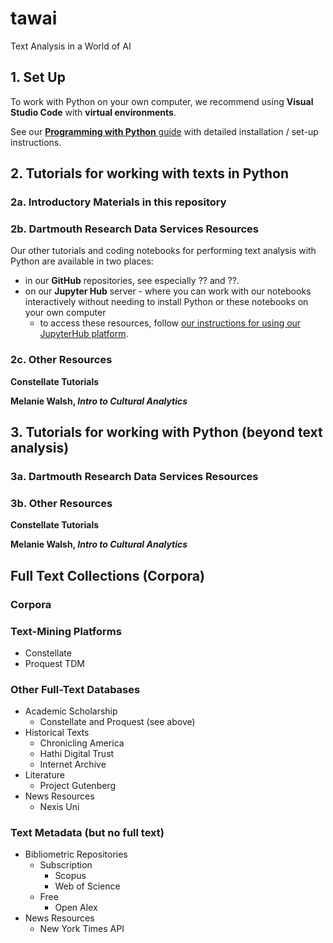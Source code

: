 # tawai
Text Analysis in a World of AI

## 1. Set Up

To work with Python on your own computer, we recommend using **Visual Studio Code** with **virtual environments**. 

See our [**Programming with Python** guide](https://researchguides.dartmouth.edu/c.php?g=1313588&p=9658071) with detailed installation / set-up instructions.

## 2. Tutorials for working with texts in Python

### 2a. Introductory Materials in this repository

### 2b. Dartmouth Research Data Services Resources

Our other tutorials and coding notebooks for performing text analysis with Python are available in two places:
* in our **GitHub** repositories, see especially ?? and ??.
* on our **Jupyter Hub** server - where you can work with our notebooks interactively without needing to install Python or these notebooks on your own computer
    + to access these resources, follow [our instructions for using our JupyterHub platform](https://researchguides.dartmouth.edu/data_management/jupyter).

### 2c. Other Resources

**Constellate Tutorials**

**Melanie Walsh, *Intro to Cultural Analytics***

## 3. Tutorials for working with Python (beyond text analysis)

### 3a. Dartmouth Research Data Services Resources

### 3b. Other Resources

**Constellate Tutorials**

**Melanie Walsh, *Intro to Cultural Analytics***

## Full Text Collections (Corpora)

### Corpora

### Text-Mining Platforms

+ Constellate
+ Proquest TDM

### Other Full-Text Databases

+ Academic Scholarship 
    + Constellate and Proquest (see above)
+ Historical Texts
    + Chronicling America
    + Hathi Digital Trust
    + Internet Archive
+ Literature
    + Project Gutenberg
+ News Resources
    + Nexis Uni

### Text Metadata (but no full text)

+ Bibliometric Repositories
    + Subscription
        + Scopus
        + Web of Science
    + Free
        + Open Alex
+ News Resources
    + New York Times API








